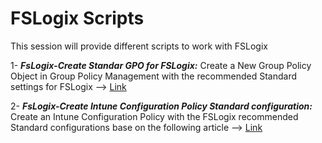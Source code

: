 # FSLogix Scripts
This session will provide different scripts to work with FSLogix

1- ***FsLogix-Create Standar GPO for FSLogix:*** Create a New Group Policy Object in Group Policy Management with the recommended Standard settings for FSLogix --> [Link](https://learn.microsoft.com/en-us/fslogix/concepts-configuration-examples#example-1-standard)

2- ***FsLogix-Create Intune Configuration Policy Standard configuration:*** Create an Intune Configuration Policy with the FSLogix recommended Standard configurations base on the following article --> [Link](https://learn.microsoft.com/en-us/fslogix/concepts-configuration-examples#example-1-standard)

